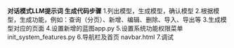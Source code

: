 **对话模式LLM提示词 生成代码步骤**
1.列出模型，生成模型，确认模型
2.根据模型，生成功能，例如：查询（分页）、新增、编辑、删除、导入、导出等
3.生成模型对应的页面
4.设置新增的蓝图app.py
5.设置系统功能权限菜单 init_system_features.py
6.导航栏及首页 navbar.html
7.调试